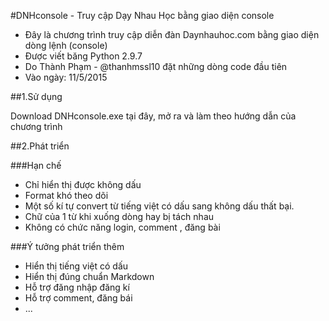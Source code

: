 #DNHconsole - Truy cập Dạy Nhau Học bằng giao diện console

* Đây là chương trình truy cập diễn đàn Daynhauhoc.com bằng giao diện dòng lệnh (console)
* Được viết băng Python 2.9.7
* Do Thành Phạm - @thanhmssl10 đặt những dòng code đầu tiên
* Vào ngày: 11/5/2015

##1.Sử dụng

Download DNHconsole.exe tại đây, mở ra và làm theo hướng dẫn của chương trình

##2.Phát triển

###Hạn chế
* Chỉ hiển thị được không dấu
* Format khó theo dõi
* Một số kí tự  convert từ tiếng việt có dấu sang không dấu thất bại.
* Chữ của 1 từ khi xuống dòng hay bị tách nhau
* Không có chức năng login, comment , đăng bài

###Ý tưởng phát triển thêm

* Hiển thị tiếng việt có dấu
* Hiển thị đúng chuẩn Markdown
* Hỗ trợ đăng nhập đăng kí
* Hỗ trợ comment, đăng bái
* ...
